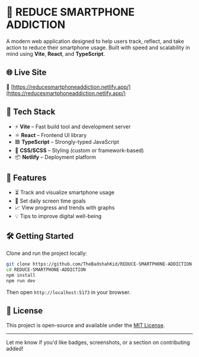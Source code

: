 # 📱 REDUCE SMARTPHONE ADDICTION

A modern web application designed to help users track, reflect, and take action to reduce their smartphone usage. Built with speed and scalability in mind using **Vite**, **React**, and **TypeScript**.

## 🌐 Live Site

🔗 [https://reducesmartphoneaddiction.netlify.app/](https://reducesmartphoneaddiction.netlify.app/)

## 🚀 Tech Stack

* ⚡ **Vite** – Fast build tool and development server
* ⚛️ **React** – Frontend UI library
* 🟦 **TypeScript** – Strongly-typed JavaScript
* 🎨 **CSS/SCSS** – Styling (custom or framework-based)
* 📦 **Netlify** – Deployment platform

## 📂 Features

* ⏳ Track and visualize smartphone usage
* 🎯 Set daily screen time goals
* 📈 View progress and trends with graphs
* 💡 Tips to improve digital well-being

## 🛠️ Getting Started

Clone and run the project locally:

```bash
git clone https://github.com/TheBadshahKid/REDUCE-SMARTPHONE-ADDICTION.git
cd REDUCE-SMARTPHONE-ADDICTION
npm install
npm run dev
```

Then open `http://localhost:5173` in your browser.

## 🧾 License

This project is open-source and available under the [MIT License](LICENSE).

---

Let me know if you'd like badges, screenshots, or a section on contributing added!
